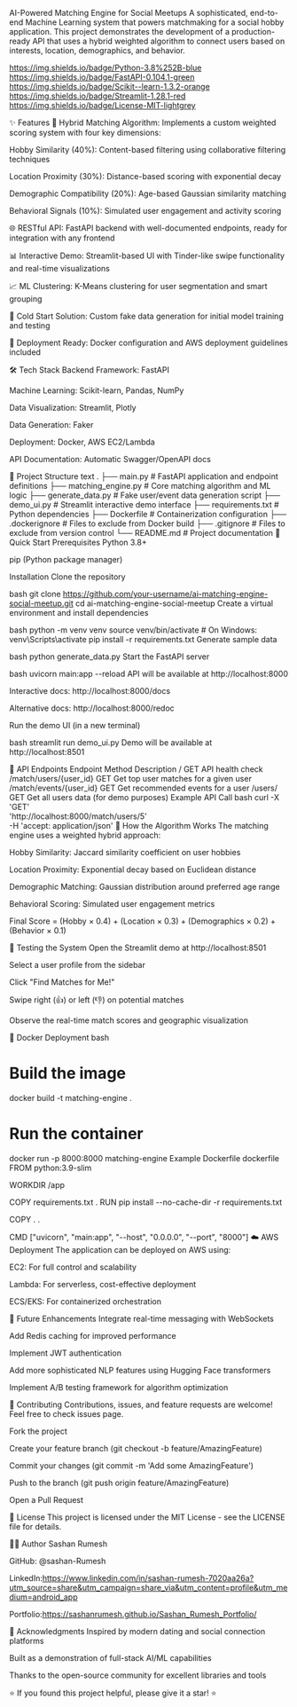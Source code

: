 AI-Powered Matching Engine for Social Meetups
A sophisticated, end-to-end Machine Learning system that powers matchmaking for a social hobby application. This project demonstrates the development of a production-ready API that uses a hybrid weighted algorithm to connect users based on interests, location, demographics, and behavior.

https://img.shields.io/badge/Python-3.8%252B-blue
https://img.shields.io/badge/FastAPI-0.104.1-green
https://img.shields.io/badge/Scikit--learn-1.3.2-orange
https://img.shields.io/badge/Streamlit-1.28.1-red
https://img.shields.io/badge/License-MIT-lightgrey

✨ Features
🤖 Hybrid Matching Algorithm: Implements a custom weighted scoring system with four key dimensions:

Hobby Similarity (40%): Content-based filtering using collaborative filtering techniques

Location Proximity (30%): Distance-based scoring with exponential decay

Demographic Compatibility (20%): Age-based Gaussian similarity matching

Behavioral Signals (10%): Simulated user engagement and activity scoring

🌐 RESTful API: FastAPI backend with well-documented endpoints, ready for integration with any frontend

📊 Interactive Demo: Streamlit-based UI with Tinder-like swipe functionality and real-time visualizations

📈 ML Clustering: K-Means clustering for user segmentation and smart grouping

🔧 Cold Start Solution: Custom fake data generation for initial model training and testing

🚀 Deployment Ready: Docker configuration and AWS deployment guidelines included

🛠️ Tech Stack
Backend Framework: FastAPI

Machine Learning: Scikit-learn, Pandas, NumPy

Data Visualization: Streamlit, Plotly

Data Generation: Faker

Deployment: Docker, AWS EC2/Lambda

API Documentation: Automatic Swagger/OpenAPI docs

📁 Project Structure
text
.
├── main.py                 # FastAPI application and endpoint definitions
├── matching_engine.py      # Core matching algorithm and ML logic
├── generate_data.py        # Fake user/event data generation script
├── demo_ui.py             # Streamlit interactive demo interface
├── requirements.txt        # Python dependencies
├── Dockerfile             # Containerization configuration
├── .dockerignore          # Files to exclude from Docker build
├── .gitignore            # Files to exclude from version control
└── README.md              # Project documentation
🚀 Quick Start
Prerequisites
Python 3.8+

pip (Python package manager)

Installation
Clone the repository

bash
git clone https://github.com/your-username/ai-matching-engine-social-meetup.git
cd ai-matching-engine-social-meetup
Create a virtual environment and install dependencies

bash
python -m venv venv
source venv/bin/activate  # On Windows: venv\Scripts\activate
pip install -r requirements.txt
Generate sample data

bash
python generate_data.py
Start the FastAPI server

bash
uvicorn main:app --reload
API will be available at http://localhost:8000

Interactive docs: http://localhost:8000/docs

Alternative docs: http://localhost:8000/redoc

Run the demo UI (in a new terminal)

bash
streamlit run demo_ui.py
Demo will be available at http://localhost:8501

📡 API Endpoints
Endpoint	Method	Description
/	GET	API health check
/match/users/{user_id}	GET	Get top user matches for a given user
/match/events/{user_id}	GET	Get recommended events for a user
/users/	GET	Get all users data (for demo purposes)
Example API Call
bash
curl -X 'GET' \
  'http://localhost:8000/match/users/5' \
  -H 'accept: application/json'
🎯 How the Algorithm Works
The matching engine uses a weighted hybrid approach:

Hobby Similarity: Jaccard similarity coefficient on user hobbies

Location Proximity: Exponential decay based on Euclidean distance

Demographic Matching: Gaussian distribution around preferred age range

Behavioral Scoring: Simulated user engagement metrics

Final Score = (Hobby × 0.4) + (Location × 0.3) + (Demographics × 0.2) + (Behavior × 0.1)

🧪 Testing the System
Open the Streamlit demo at http://localhost:8501

Select a user profile from the sidebar

Click "Find Matches for Me!"

Swipe right (👍) or left (👎) on potential matches

Observe the real-time match scores and geographic visualization

🐳 Docker Deployment
bash
# Build the image
docker build -t matching-engine .

# Run the container
docker run -p 8000:8000 matching-engine
Example Dockerfile
dockerfile
FROM python:3.9-slim

WORKDIR /app

COPY requirements.txt .
RUN pip install --no-cache-dir -r requirements.txt

COPY . .

CMD ["uvicorn", "main:app", "--host", "0.0.0.0", "--port", "8000"]
☁️ AWS Deployment
The application can be deployed on AWS using:

EC2: For full control and scalability

Lambda: For serverless, cost-effective deployment

ECS/EKS: For containerized orchestration

🔮 Future Enhancements
Integrate real-time messaging with WebSockets

Add Redis caching for improved performance

Implement JWT authentication

Add more sophisticated NLP features using Hugging Face transformers

Implement A/B testing framework for algorithm optimization

🤝 Contributing
Contributions, issues, and feature requests are welcome! Feel free to check issues page.

Fork the project

Create your feature branch (git checkout -b feature/AmazingFeature)

Commit your changes (git commit -m 'Add some AmazingFeature')

Push to the branch (git push origin feature/AmazingFeature)

Open a Pull Request

📄 License
This project is licensed under the MIT License - see the LICENSE file for details.

👨‍💻 Author
Sashan Rumesh

GitHub: @sashan-Rumesh

LinkedIn:https://www.linkedin.com/in/sashan-rumesh-7020aa26a?utm_source=share&utm_campaign=share_via&utm_content=profile&utm_medium=android_app 

Portfolio:https://sashanrumesh.github.io/Sashan_Rumesh_Portfolio/

🙏 Acknowledgments
Inspired by modern dating and social connection platforms

Built as a demonstration of full-stack AI/ML capabilities

Thanks to the open-source community for excellent libraries and tools

⭐ If you found this project helpful, please give it a star! ⭐
